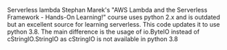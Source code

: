 Serverless lambda
Stephan Marek's "AWS Lambda and the Serverless Framework - Hands-On Learning!" course uses python 2.x and is outdated but an excellent source for learning serverless.
This code updates it to use python 3.8. The main difference is the usage of io.ByteIO instead of cStringIO.StringIO as cStringIO is not available in python 3.8
